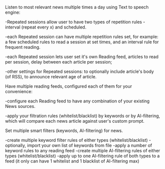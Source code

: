 Listen to most relevant news multiple times a day using Text to speech engine:

-Repeated sessions allow user to have two types of repetition rules - interval (repeat every x) and scheduled.

-each Repeated session can have multiple repetition rules set, for example: a few scheduled rules to read a session at set times,
and an interval rule for frequent reading.

-each Repeated session lets user set it's own Reading feed, articles to read per session, delay between each article per session;

-other settings for Repeated sessions: to optionally include article's body (of RSS), to announce relevant age of article.


Have multiple reading feeds, configured each of them for your convenience:

-configure each Reading feed to have any combination of your existing News sources.

-apply your filtration rules (whitelist/blacklist) by keywords or by AI-filtering, which will compare each news article against user's custom prompt.


Set multiple smart filters (keywords, AI-filtering) for news.

-create multiple keyword filter rules of either types (whitelist/blacklist)
-optionally, import your own list of keywords from file
-apply a number of keyword rules to any reading feed
-create multiple AI-filtering rules of either types (whitelist/blacklist)
-apply up to one AI-filtering rule of both types to a feed (it only can have 1 whitelist and 1 blacklist of AI-filtering max)
